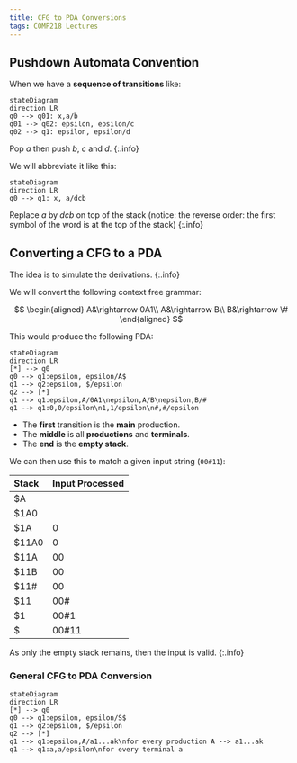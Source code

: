 ```yaml
---
title: CFG to PDA Conversions
tags: COMP218 Lectures
---
```

## Pushdown Automata Convention
When we have a **sequence of transitions** like:

```mermaid
stateDiagram
direction LR
q0 --> q01: x,a/b
q01 --> q02: epsilon, epsilon/c
q02 --> q1: epsilon, epsilon/d
```

Pop $a$ then push $b$, $c$ and $d$.
{:.info}

We will abbreviate it like this:

```mermaid
stateDiagram
direction LR
q0 --> q1: x, a/dcb
```

Replace $a$ by $dcb$ on top of the stack (notice: the reverse order: the first symbol of the word is at the top of the stack)
{:.info}

## Converting a CFG to a PDA
The idea is to simulate the derivations.
{:.info}

We will convert the following context free grammar:

$$
\begin{aligned}
A&\rightarrow 0A1\\
A&\rightarrow B\\
B&\rightarrow \#
\end{aligned}
$$

This would produce the following PDA:

```mermaid
stateDiagram
direction LR
[*] --> q0
q0 --> q1:epsilon, epsilon/A$
q1 --> q2:epsilon, $/epsilon
q2 --> [*]
q1 --> q1:epsilon,A/0A1\nepsilon,A/B\nepsilon,B/#
q1 --> q1:0,0/epsilon\n1,1/epsilon\n#,#/epsilon
```

* The **first** transition is the **main** production. 
* The **middle** is all **productions** and **terminals**.
* The **end** is the **empty stack**.

We can then use this to match a given input string (`00#11`):

| Stack | Input Processed |
| :-- | :-- |
| $A | |
| $1A0 | |
| $1A | 0 |
| $11A0 | 0 |
| $11A | 00 |
| $11B | 00 |
| $11# | 00 |
| $11 | 00# |
| $1 | 00#1 |
| $ | 00#11 |

As only the empty stack remains, then the input is valid.
{:.info}

### General CFG to PDA Conversion

```mermaid
stateDiagram
direction LR
[*] --> q0
q0 --> q1:epsilon, epsilon/S$
q1 --> q2:epsilon, $/epsilon
q2 --> [*]
q1 --> q1:epsilon,A/a1...ak\nfor every production A --> a1...ak
q1 --> q1:a,a/epsilon\nfor every terminal a
```
